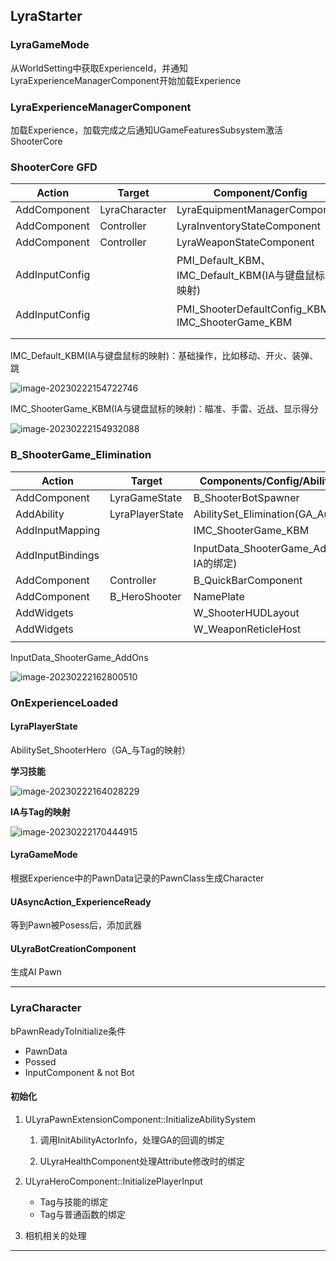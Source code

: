 ## LyraStarter



### LyraGameMode

从WorldSetting中获取ExperienceId，并通知LyraExperienceManagerComponent开始加载Experience

### LyraExperienceManagerComponent

加载Experience，加载完成之后通知UGameFeaturesSubsystem激活ShooterCore 

### ShooterCore GFD

| Action         | Target        | Component/Config                                     |
| -------------- | ------------- | ---------------------------------------------------- |
| AddComponent   | LyraCharacter | LyraEquipmentManagerComponent                        |
| AddComponent   | Controller    | LyraInventoryStateComponent                          |
| AddComponent   | Controller    | LyraWeaponStateComponent                             |
| AddInputConfig |               | PMI_Default_KBM、IMC_Default_KBM(IA与键盘鼠标的映射) |
| AddInputConfig |               | PMI_ShooterDefaultConfig_KBM、IMC_ShooterGame_KBM    |
|                |               |                                                      |
|                |               |                                                      |

IMC_Default_KBM(IA与键盘鼠标的映射)：基础操作，比如移动、开火、装弹、跳

![image-20230222154722746](C:\Users\admin\AppData\Roaming\Typora\typora-user-images\image-20230222154722746.png)

IMC_ShooterGame_KBM(IA与键盘鼠标的映射)：瞄准、手雷、近战、显示得分

![image-20230222154932088](D:\URPRJ\LearLyraGit\LearnLyra\LyraDoc\pic\image-20230222154932088.png)

### B_ShooterGame_Elimination

| Action           | Target          | Components/Config/Ability/Widgets           | Asset                              |
| ---------------- | --------------- | ------------------------------------------- | ---------------------------------- |
| AddComponent     | LyraGameState   | B_ShooterBotSpawner                         |                                    |
| AddAbility       | LyraPlayerState | AbilitySet_Elimination(GA_AutoSpawner)      | AbilitySet_Elimination             |
| AddInputMapping  |                 | IMC_ShooterGame_KBM                         | LAS_ShooterGame_SharedInput        |
| AddInputBindings |                 | InputData_ShooterGame_AddOns(Tag与IA的绑定) | LAS_ShooterGame_SharedInput        |
| AddComponent     | Controller      | B_QuickBarComponent                         | LAS_ShooterGame_StandardComponents |
| AddComponent     | B_HeroShooter   | NamePlate                                   | LAS_ShooterGame_StandardComponents |
| AddWidgets       |                 | W_ShooterHUDLayout                          | LAS_ShooterGame_StandardHUD        |
| AddWidgets       |                 | W_WeaponReticleHost                         | LAS_ShooterGame_StandardHUD        |
|                  |                 |                                             |                                    |

InputData_ShooterGame_AddOns

![image-20230222162800510](D:\URPRJ\LearLyraGit\LearnLyra\LyraDoc\pic\image-20230222162800510.png)

### OnExperienceLoaded

#### LyraPlayerState

AbilitySet_ShooterHero（GA_与Tag的映射）

**学习技能**

![image-20230222164028229](D:\URPRJ\LearLyraGit\LearnLyra\LyraDoc\pic\image-20230222164028229.png)

**IA与Tag的映射**

![image-20230222170444915](D:\URPRJ\LearLyraGit\LearnLyra\LyraDoc\pic\image-20230222170444915.png)

#### LyraGameMode

根据Experience中的PawnData记录的PawnClass生成Character

#### UAsyncAction_ExperienceReady

等到Pawn被Posess后，添加武器

#### ULyraBotCreationComponent

生成AI Pawn

------

### LyraCharacter

bPawnReadyToInitialize条件

- PawnData
- Possed
- InputComponent & not Bot

#### 初始化

1. ULyraPawnExtensionComponent::InitializeAbilitySystem

   1. 调用InitAbilityActorInfo，处理GA的回调的绑定

   1. ULyraHealthComponent处理Attribute修改时的绑定

2. ULyraHeroComponent::InitializePlayerInput

   - Tag与技能的绑定
   - Tag与普通函数的绑定

3. 相机相关的处理

------

